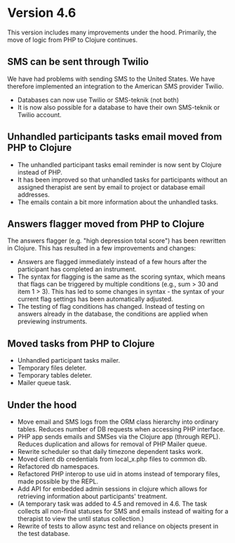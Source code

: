# Version 4.6
This version includes many improvements under the hood. Primarily, the 
move of logic from PHP to Clojure continues.

## SMS can be sent through Twilio
We have had problems with sending SMS to the United States. We have
therefore implemented an integration to the American SMS provider 
Twilio.
- Databases can now use Twilio or SMS-teknik (not both)
- It is now also possible for a database to have their own SMS-teknik 
  or Twilio account.   

## Unhandled participants tasks email moved from PHP to Clojure
- The unhandled participant tasks email reminder is now sent by Clojure
  instead of PHP. 
- It has been improved so that unhandled tasks for participants without 
  an assigned therapist are sent by email to project or database email 
  addresses.
- The emails contain a bit more information about the unhandled tasks.

## Answers flagger moved from PHP to Clojure
The answers flagger (e.g. "high depression total score") has been 
rewritten in Clojure. This has resulted in a few improvements and 
changes:
- Answers are flagged immediately instead of a few hours after the
  participant has completed an instrument.
- The syntax for flagging is the same as the scoring syntax, which means
  that flags can be triggered by multiple conditions (e.g., sum > 30 and
  item 1 > 3). This has led to some changes in syntax - the syntax of 
  your current flag settings has been automatically adjusted.
- The testing of flag conditions has changed. Instead of testing on 
  answers already in the database, the conditions are applied when 
  previewing instruments.

## Moved tasks from PHP to Clojure
- Unhandled participant tasks mailer.
- Temporary files deleter.
- Temporary tables deleter.
- Mailer queue task.

## Under the hood
- Move email and SMS logs from the ORM class hierarchy into ordinary 
  tables. Reduces number of DB requests when accessing PHP interface.
- PHP app sends emails and SMSes via the Clojure app (through REPL). 
  Reduces duplication and allows for removal of PHP Mailer queue.    
- Rewrite scheduler so that daily timezone dependent tasks work. 
- Moved client db credentials from local_x.php files to common db.
- Refactored db namespaces.
- Refactored PHP interop to use uid in atoms instead of temporary files,
  made possible by the REPL.
- Add API for embedded admin sessions in clojure which allows for 
  retrieving information about participants' treatment.
- (A temporary task was added to 4.5 and removed in 4.6. The task 
  collects all non-final statuses for SMS and emails instead of waiting
  for a therapist to view the until status collection.)
- Rewrite of tests to allow async test and reliance on objects present 
  in the test database.